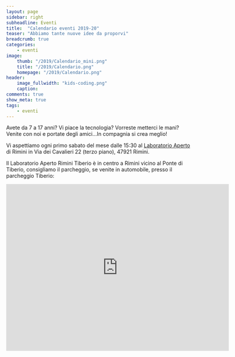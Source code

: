 ```yaml
---
layout: page
sidebar: right
subheadline: Eventi
title:  "Calendario eventi 2019-20"
teaser: "Abbiamo tante nuove idee da proporvi"
breadcrumb: true
categories:
    - eventi
image:
    thumb: "/2019/Calendario_mini.png"
    title: "/2019/Calendario.png"
    homepage: "/2019/Calendario.png"
header:
    image_fullwidth: "kids-coding.png"
    caption:
comments: true
show_meta: true
tags:
    - eventi
---
```

Avete da 7 a 17 anni? Vi piace la tecnologia? Vorreste metterci le mani? Venite con noi e portate degli amici...In compagnia si crea meglio!

Vi aspettiamo ogni primo sabato del mese dalle 15:30 al [Laboratorio Aperto](http://laboratorioaperto.comune.rimini.it) di Rimini in Via dei Cavalieri 22 (terzo piano), 47921 Rimini.

Il Laboratorio Aperto Rimini Tiberio è in centro a Rimini vicino al Ponte di Tiberio, consigliamo il parcheggio, se venite in automobile, presso il parcheggio Tiberio:

<iframe src="https://www.google.com/maps/embed?pb=!1m18!1m12!1m3!1d2866.959361511206!2d12.564301251683695!3d44.06354777900686!2m3!1f0!2f0!3f0!3m2!1i1024!2i768!4f13.1!3m3!1m2!1s0x132cc336cd47bf51%3A0xe581edc948251a2e!2sLaboratorio+Aperto+Rimini+Tiberio!5e0!3m2!1sen!2sit!4v1537536736653" width="600" height="450" frameborder="0" style="border:0" allowfullscreen></iframe>
